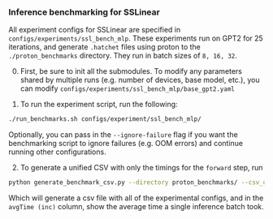 

### Inference benchmarking for SSLinear
All experiment configs for SSLinear are specified in `configs/experiments/ssl_bench_mlp`. 
These experiments run on GPT2 for 25 iterations, and generate `.hatchet` files using proton
to the `./proton_benchmarks` directory. They run in batch sizes of `8, 16, 32`.

0. First, be sure to init all the submodules. To modify any parameters shared by multiple runs
(e.g. number of devices, base model, etc.), you can modify `configs/experiments/ssl_bench_mlp/base_gpt2.yaml`

1. To run the experiment script, run the following:
```sh
./run_benchmarks.sh configs/experiment/ssl_bench_mlp/
```
Optionally, you can pass in the `--ignore-failure` flag if you want the benchmarking script to ignore failures (e.g. OOM errors)
and continue running other configurations.

2. To generate a unified CSV with only the timings for the `forward` step, run
```sh
python generate_benchmark_csv.py --directory proton_benchmarks/ --csv_output_path benchmarkfile.csv
```
Which will generate a csv file with all of the experimental configs, and in the `avgTime (inc)` column,
show the average time a single inference batch took.




